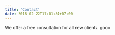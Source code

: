 ```yaml
---
title: 'Contact'
date: 2018-02-22T17:01:34+07:00
---
```


We offer a free consultation for all new clients. gooo
